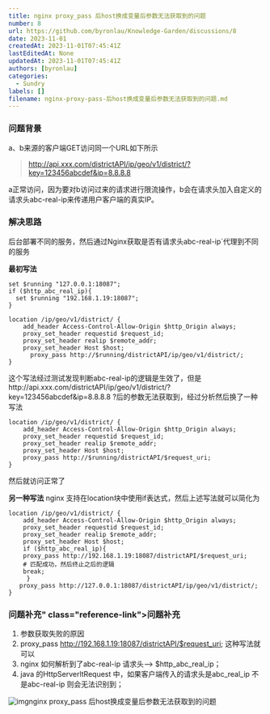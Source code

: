 ```yaml
---
title: nginx proxy_pass 后host换成变量后参数无法获取到的问题
number: 8
url: https://github.com/byronlau/Knowledge-Garden/discussions/8
date: 2023-11-01
createdAt: 2023-11-01T07:45:41Z
lastEditedAt: None
updatedAt: 2023-11-01T07:45:41Z
authors: [byronlau]
categories: 
  - Sundry
labels: []
filename: nginx-proxy-pass-后host换成变量后参数无法获取到的问题.md
---
```


### 问题背景

a、b来源的客户端GET访问同一个URL如下所示

> http://api.xxx.com/districtAPI/ip/geo/v1/district/?key=123456abcdef&ip=8.8.8.8

a正常访问，因为要对b访问过来的请求进行限流操作，b会在请求头加入自定义的请求头abc-real-ip来传递用户客户端的真实IP。

### 解决思路

后台部署不同的服务，然后通过Nginx获取是否有请求头abc-real-ip`代理到不同的服务

**最初写法**

```
set $running "127.0.0.1:18087";
if ($http_abc_real_ip){
  set $running "192.168.1.19:18087";
}

location /ip/geo/v1/district/ {
    add_header Access-Control-Allow-Origin $http_Origin always;
    proxy_set_header requestid $request_id;
    proxy_set_header realip $remote_addr;
    proxy_set_header Host $host;
      proxy_pass http://$running/districtAPI/ip/geo/v1/district/;
}
```

这个写法经过测试发现判断abc-real-ip的逻辑是生效了，但是http://api.xxx.com/districtAPI/ip/geo/v1/district/?key=123456abcdef&ip=8.8.8.8 ?后的参数无法获取到，经过分析然后换了一种写法

```
location /ip/geo/v1/district/ {
    add_header Access-Control-Allow-Origin $http_Origin always;
    proxy_set_header requestid $request_id;
    proxy_set_header realip $remote_addr;
    proxy_set_header Host $host;
    proxy_pass http://$running/districtAPI/$request_uri;
}
```

然后就访问正常了

**另一种写法**
nginx 支持在location块中使用if表达式，然后上述写法就可以简化为

```
location /ip/geo/v1/district/ {
    add_header Access-Control-Allow-Origin $http_Origin always;
    proxy_set_header requestid $request_id;
    proxy_set_header realip $remote_addr;
    proxy_set_header Host $host;
    if ($http_abc_real_ip){
    proxy_pass http://192.168.1.19:18087/districtAPI/$request_uri;
    # 匹配成功，然后终止之后的逻辑
    break;
 	 }
   proxy_pass http://127.0.0.1:18087/districtAPI/ip/geo/v1/district/;
}
```

### 问题补充" class="reference-link">问题补充

1. 参数获取失败的原因
2. proxy_pass http://192.168.1.19:18087/districtAPI/$request_uri; 这种写法就可以
3. nginx 如何解析到了abc-real-ip 请求头—> $http_abc_real_ip；
4. java 的HttpServerltRequest 中，如果客户端传入的请求头是abc_real_ip 不是abc-real-ip 则会无法识别到；

![img](https://blog.mgd2008.com/zb_users/upload/2023/05/202305301234242783578.png)nginx proxy_pass 后host换成变量后参数无法获取到的问题
<script src="https://giscus.app/client.js"
    data-repo="byronlau/Knowledge-Garden"
    data-repo-id="R_kgDOKkfaDQ"
    data-mapping="number"
    data-term="8"
    data-reactions-enabled="1"
    data-emit-metadata="0"
    data-input-position="bottom"
    data-theme="light"
    data-lang="zh-CN"
    crossorigin="anonymous"
    async>
</script>
        